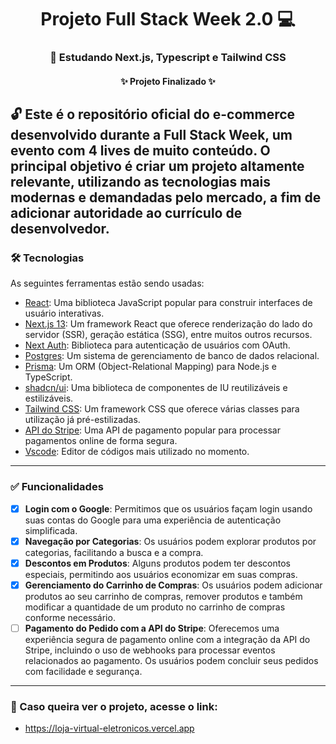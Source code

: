 <h1 align="center"> Projeto Full Stack Week 2.0 💻 </h1>

<h3 align="center"> 🥇 Estudando Next.js, Typescript e Tailwind CSS </h3>
           
<h4 align="center"> 
    ✨ Projeto Finalizado ✨

</h4>

## 🔓 Este é o repositório oficial do e-commerce desenvolvido durante a Full Stack Week, um evento com 4 lives de muito conteúdo. O principal objetivo é criar um projeto altamente relevante, utilizando as tecnologias mais modernas e demandadas pelo mercado, a fim de adicionar autoridade ao currículo de desenvolvedor.

### 🛠 Tecnologias

As seguintes ferramentas estão sendo usadas:

- [React](https://react.dev): Uma biblioteca JavaScript popular para construir interfaces de usuário interativas.
- [Next.js 13](https://nextjs.org/blog/next-13): Um framework React que oferece renderização do lado do servidor (SSR), geração estática (SSG), entre muitos outros recursos.
- [Next Auth](https://next-auth.js.org): Biblioteca para autenticação de usuários com OAuth.
- [Postgres](https://www.postgresql.org): Um sistema de gerenciamento de banco de dados relacional.
- [Prisma](https://www.prisma.io): Um ORM (Object-Relational Mapping) para Node.js e TypeScript.
- [shadcn/ui](https://ui.shadcn.com): Uma biblioteca de componentes de IU reutilizáveis e estilizáveis.
- [Tailwind CSS](https://tailwindcss.com): Um framework CSS que oferece várias classes para utilização já pré-estilizadas.
- [API do Stripe](): Uma API de pagamento popular para processar pagamentos online de forma segura.
- [Vscode](https://visualstudio.microsoft.com/pt-br/#vs-section): Editor de códigos mais utilizado no momento.

------

### ✅ Funcionalidades

- [x] **Login com o Google**: Permitimos que os usuários façam login usando suas contas do Google para uma experiência de autenticação simplificada.
- [x] **Navegação por Categorias**: Os usuários podem explorar produtos por categorias, facilitando a busca e a compra.
- [x] **Descontos em Produtos**: Alguns produtos podem ter descontos especiais, permitindo aos usuários economizar em suas compras.
- [x] **Gerenciamento do Carrinho de Compras**: Os usuários podem adicionar produtos ao seu carrinho de compras, remover produtos e também modificar a quantidade de um produto no carrinho de compras conforme necessário.
- [ ] **Pagamento do Pedido com a API do Stripe**: Oferecemos uma experiência segura de pagamento online com a integração da API do Stripe, incluindo o uso de webhooks para processar eventos relacionados ao pagamento. Os usuários podem concluir seus pedidos com facilidade e segurança.

------

### 🤝 Caso queira ver o projeto, acesse o link:

- https://loja-virtual-eletronicos.vercel.app

